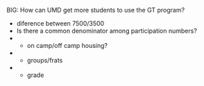 BIG: How can UMD get more students to use the GT program?
- diference between 7500/3500
- Is there a common denominator among participation numbers?
- - on camp/off camp housing?
- - groups/frats
- - grade




